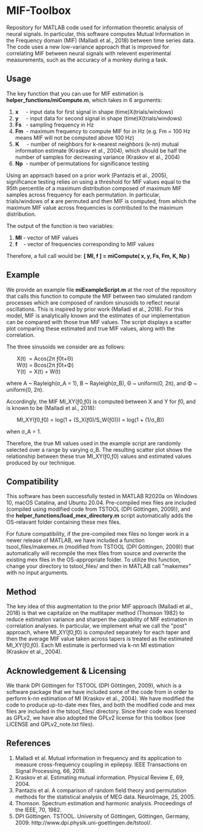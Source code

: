 # MIF-Toolbox
Repository for MATLAB code used for information theoretic analysis of neural signals. In particular, this software computes Mutual Information in the Frequency domain (MIF) (Malladi et al., 2018) between time series data. The code uses a new low-variance approach that is improved for correlating MIF between neural signals with relevent experimental measurements, such as the accuracy of a monkey during a task. 

## Usage
The key function that you can use for MIF estimation is <strong>helper_functions/miCompute.m</strong>, which takes in 6 arguments:
<ol>
<li><strong>x</strong>&nbsp;&nbsp;&nbsp;&nbsp;&nbsp;- input data for first signal in shape (time)X(trials/windows)</li>
<li><strong>y</strong>&nbsp;&nbsp;&nbsp;&nbsp;&nbsp;- input data for second signal in shape (time)X(trials/windows)</li>
<li><strong>Fs</strong>&nbsp;&nbsp;&nbsp;- sampling frequency in Hz</li>
<li><strong>Fm</strong>&nbsp; - maximum frequency to compute MIF for in Hz (e.g. Fm = 100 Hz means MIF will not be computed above 100 Hz)</li>
<li><strong>K</strong> &nbsp;&nbsp;&nbsp; - number of neighbors for k-nearest neighbors (k-nn) mutual information estimate (Kraskov et al., 2004), which should be half the number of samples for decreasing variance (Kraskov et al., 2004)</li>
<li><strong>Np</strong> &nbsp;- number of permutations for significance testing</li>
</ol>

Using an approach based on a prior work (Pantazis et al., 2005), significance testing relies on using a threshold for MIF values equal to the 95th percentile of a maximum distribution composed of maximum MIF samples across frequency for each permutation. In particular, trials/windows of <strong>x</strong> are permuted and then MIF is computed, from which the maximum MIF value across frequencies is contributed to the maximum distribution.

The output of the function is two variables:
<ol>
<li><strong>MI</strong> - vector of MIF values</li>
<li><strong>f</strong>&nbsp;&nbsp;&nbsp; - vector of frequencies corresponding to MIF values</li>
</ol>

Therefore, a full call would be: <strong>[ MI, f ] = miCompute( x, y, Fs, Fm, K, Np )</strong>

## Example
We provide an example file <strong>miExampleScript.m</strong> at the root of the repository that calls this function to compute the MIF between two simulated random processes which are composed of random sinusoids to reflect neural oscillations. This is inspired by prior work (Malladi et al., 2018). For this model, MIF is analytically known and the estimates of our implementation can be compared with those true MIF values. The script displays a scatter plot comparing these estimated and true MIF values, along with the correlation.

The three sinusoids we consider are as follows:

&nbsp;&nbsp;&nbsp;&nbsp;&nbsp;&nbsp; X(t) &nbsp;= Acos(2&pi; &fnof;0t+&Theta;)  
&nbsp;&nbsp;&nbsp;&nbsp;&nbsp;&nbsp; W(t) = Bcos(2&pi; &fnof;0t+&Phi;)  
&nbsp;&nbsp;&nbsp;&nbsp;&nbsp;&nbsp; Y(t) &nbsp;= X(t) + W(t)  

where A ~ Rayleigh(&#963;_A = 1), B ~ Rayleigh(&#963;_B), &Theta; ~ uniform(0, 2&pi;), and &Phi; ~ uniform(0, 2&pi;).

Accordingly, the MIF MI_XY(&fnof;0,&fnof;0) is computed between X and Y for &fnof;0, and is known to be (Malladi et al., 2018):

&nbsp;&nbsp;&nbsp;&nbsp;&nbsp;&nbsp; MI_XY(&fnof;0,&fnof;0) = log(1 + (S_X(&fnof;0)/S_W(&fnof;0))) = log(1 + (1/&#963;_B))

when &#963;_A = 1.

Therefore, the true MI values used in the example script are randomly selected over a range by varying &#963;_B. The resulting scatter plot shows the relationship between these true MI_XY(&fnof;0,&fnof;0) values and estimated values produced by our technique.

## Compatibility
This software has been successfully tested in MATLAB R2020a on Windows 10, macOS Catalina, and Ubuntu 20.04. Pre-compiled mex files are included (compiled using modified code from TSTOOL (DPI Göttingen, 2009)), and the <strong>helper_functions/load_mex_directory.m</strong> script automatically adds the OS-relavant folder containing these mex files.

For future compatibility, if the pre-compiled mex files no longer work in a newer release of MATLAB, we have included a function tsool_files/makemex.m (modified from TSTOOL (DPI Göttingen, 2009)) that automatically will recompile the mex files from source and overwrite the existing mex files in the OS-appropriate folder. To utilize this function, change your directory to tstool_files/ and then in MATLAB call "makemex" with no input arguments.

## Method
The key idea of this augmentation to the prior MIF approach (Malladi et al., 2018) is that we capitalize on the mutlitaper method (Thomson 1982) to reduce estimation variance and sharpen the capability of MIF estimation in correlation analyses. In particular, we implement what we call the "post" approach, where MI_XY(&fnof;0,&fnof;0) is computed separately for each taper and then the average MIF value taken across tapers is treated as the estimated MI_XY(&fnof;0,&fnof;0). Each MI estimate is performed via k-nn MI estimation (Kraskov et al., 2004).

## Acknowledgement & Licensing
We thank DPI Göttingen for TSTOOL (DPI Göttingen, 2009), which is a software package that we have included some of the code from in order to perform k-nn estimation of MI (Kraskov et al., 2004). We have modified the code to produce up-to-date mex files, and both the modified code and mex files are included in the tstool_files/ directory. Since their code was licensed as GPLv2, we have also adopted the GPLv2 license for this toolbox (see LICENSE and GPLv2_note.txt files).

## References
<ol>
  <li>Malladi et al. Mutual information in frequency and its application to measure cross-frequency coupling in epilepsy. IEEE Transactions on Signal Processing, 66, 2018.</li>
  <li>Kraskov et al. Estimating mutual information. Physical Review E, 69, 2004.</li>
  <li>Pantazis et al. A comparison of random field theory and permutation methods for the statistical analysis of MEG data. NeuroImage, 25, 2005.
  <li>Thomson. Spectrum estimation and harmonic analysis. Proceedings of the IEEE, 70, 1982.</li>
  <li>DPI Göttingen. TSTOOL. University of Göttingen, Göttingen, Germany, 2009. http://www.dpi.physik.uni-goettingen.de/tstool/.</li>
</ol>
